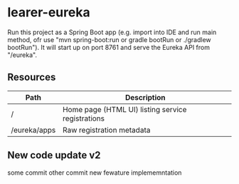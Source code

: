# learer-eureka

Run this project as a Spring Boot app (e.g. import into IDE and run
main method, ofr use "mvn spring-boot:run or gradle bootRun or ./gradlew bootRun"). It will start up on port
8761 and serve the Eureka API from "/eureka".

## Resources

| Path             | Description  |
|------------------|--------------|
| /                        | Home page (HTML UI) listing service registrations          |
| /eureka/apps         | Raw registration metadata |


## New code update v2
some commit
other commit
new fewature implememntation